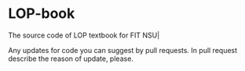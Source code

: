 # LOP-book
The source code of LOP textbook for FIT NSU|

Any updates for code you can suggest by pull requests. In pull request describe the reason of update, please.
